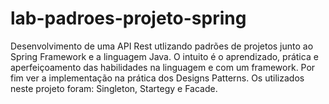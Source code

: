 # lab-padroes-projeto-spring
Desenvolvimento de uma API Rest utlizando padrões de projetos junto ao Spring Framework e a linguagem Java. O intuito é o aprendizado, prática e aperfeiçoamento das habilidades na linguagem e com um framework. Por fim ver a implementação na prática dos Designs Patterns. Os utilizados neste projeto foram: Singleton, Startegy e Facade.
